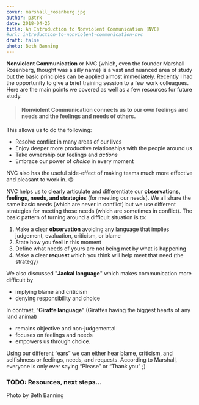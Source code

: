 ```yaml
---
cover: marshall_rosenberg.jpg
author: p3trk
date: 2018-04-25
title: An Introduction to Nonviolent Communication (NVC)
#url: introduction-to-nonviolent-communication-nvc
draft: false
photo: Beth Banning
---
```



**Nonviolent Communication** or NVC (which, even the founder Marshall Rosenberg, thought was a silly name) is a vast and nuanced area of study but the basic principles can be applied almost immediately. Recently I had the opportunity to give a brief training session to a few work colleagues. Here are the main points we covered as well as a few resources for future study.

> #### Nonviolent Communication connects us to our own feelings and needs and the feelings and needs of others.

This allows us to do the following:

* Resolve conflict in many areas of our lives
* Enjoy deeper more productive relationships with the people around us
* Take ownership our feelings and _actions_
* Embrace our power of _choice_ in every moment

NVC also has the useful side-effect of making teams much more effective and pleasant to work in. :smile:


NVC helps us to clearly articulate and differentiate our **observations, feelings, needs, and strategies** (for meeting our needs). We all share the same basic needs (which are never in conflict) but we use different strategies for meeting those needs (which are sometimes in conflict). The basic pattern of turning around a difficult situation is to:

1. Make a clear **observation** avoiding any language that implies judgement, evaluation, criticism, or blame
2. State how you **feel** in this moment
3. Define what needs of yours are not being met by what is happening
4. Make a clear **request** which you think will help meet that need (the strategy)

We also discussed "**Jackal language**" which makes communication more difficult by

* implying blame and criticism
* denying responsibility and choice

In contrast, “**Giraffe language**” (Giraffes having the biggest hearts of any land animal)  

  - remains objective and non-judgemental
  - focuses on feelings and needs
  - empowers us through choice. 

Using our different “ears” we can either hear blame, criticism, and selfishness or feelings, needs, and requests. According to Marshall, everyone is only ever saying “Please” or “Thank you” ;) 

### TODO: Resources, next steps...

Photo by Beth Banning
